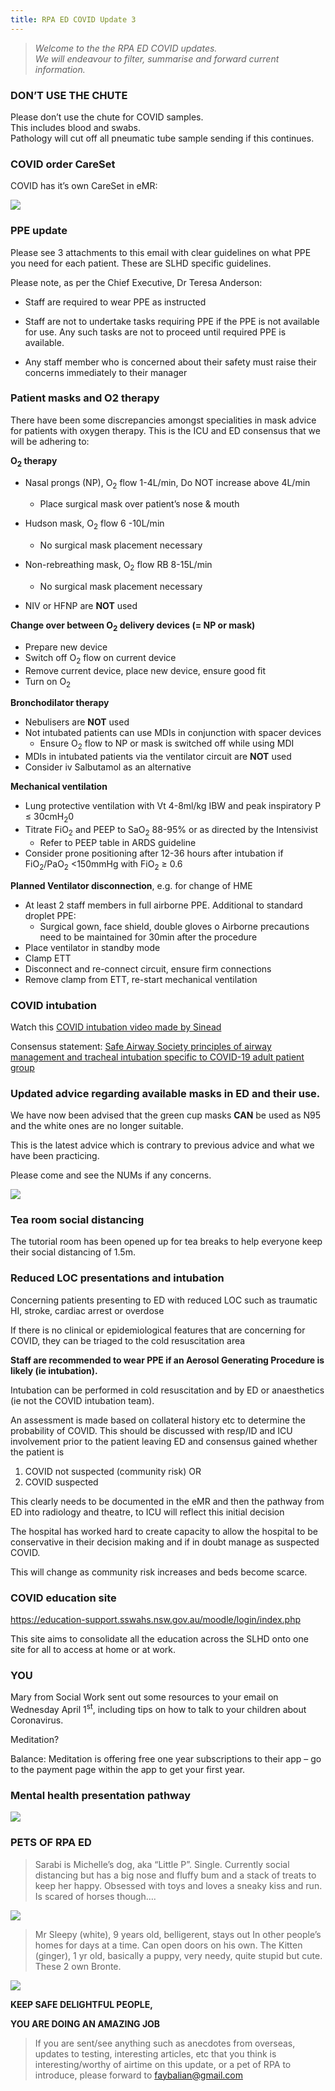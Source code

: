 ```yaml
---
title: RPA ED COVID Update 3
---
```


> *Welcome to the the RPA ED COVID updates.  
We will endeavour to filter, summarise and forward current
information.*

### DON’T USE THE CHUTE

Please don’t use the chute for COVID samples.  
This includes blood and swabs.  
Pathology will cut off all pneumatic tube sample sending if this
continues.

### COVID order CareSet

COVID has it’s own CareSet in eMR:

![](img/covid-careset.jpg)

### PPE update

Please see 3 attachments to this email with clear guidelines on what
PPE you need for each patient. These are SLHD specific guidelines.

Please note, as per the Chief Executive, Dr Teresa Anderson:

- Staff are required to wear PPE as instructed

- Staff are not to undertake tasks requiring PPE if the PPE is not
available for use. Any such tasks are not to proceed until required
PPE is available.

- Any staff member who is concerned about their safety must raise
their concerns immediately to their manager


### Patient masks and O2 therapy

There have been some discrepancies amongst specialities in mask advice
for patients with oxygen therapy. This is the ICU and ED consensus
that we will be adhering to:

**O<sub>2</sub> therapy**

- Nasal prongs (NP), O<sub>2</sub> flow 1-4L/min, Do NOT increase
  above 4L/min
  - Place surgical mask over patient’s nose & mouth

- Hudson mask, O<sub>2</sub> flow 6 -10L/min
  - No surgical mask placement necessary

- Non-rebreathing mask, O<sub>2</sub> flow RB 8-15L/min
  - No surgical mask placement necessary

- NIV or HFNP are **NOT** used

**Change over between O<sub>2</sub> delivery devices (= NP or mask)**

- Prepare new device
- Switch off O<sub>2</sub> flow on current device
- Remove current device, place new device, ensure good fit
- Turn on O<sub>2</sub>

**Bronchodilator therapy**

- Nebulisers are **NOT** used
- Not intubated patients can use MDIs in conjunction with spacer devices
  - Ensure O<sub>2</sub> flow to NP or mask is switched off while using MDI
- MDIs in intubated patients via the ventilator circuit are **NOT** used
- Consider iv Salbutamol as an alternative

**Mechanical ventilation**

- Lung protective ventilation with Vt 4-8ml/kg IBW and peak
  inspiratory P ≤ 30cmH<sub>2</sub>0
- Titrate FiO<sub>2</sub> and PEEP to SaO<sub>2</sub> 88-95% or as directed by the Intensivist
  - Refer to PEEP table in ARDS guideline
- Consider prone positioning after 12-36 hours after intubation if
  FiO<sub>2</sub>/PaO<sub>2</sub> \<150mmHg with FiO<sub>2</sub> ≥ 0.6

**Planned Ventilator disconnection**, e.g. for change of HME

- At least 2 staff members in full airborne PPE.
  Additional to standard droplet PPE:
  - Surgical gown, face shield, double gloves o Airborne precautions
    need to be maintained for 30min after the procedure
- Place ventilator in standby mode
- Clamp ETT
- Disconnect and re-connect circuit, ensure firm connections
- Remove clamp from ETT, re-start mechanical ventilation

### COVID intubation

Watch this [COVID intubation video made by
Sinead](https://vimeo.com/400852948/bcce428de4)

Consensus statement: [Safe Airway Society principles of airway management
and tracheal intubation specific to COVID-19 adult patient group](https://www.mja.com.au/journal/2020/consensus-statement-safe-airway-society-principles-airway-management-and-tracheal)


### Updated advice regarding available masks in ED and their use.

We have now been advised that the green cup masks **CAN** be used as N95
and the white ones are no longer suitable.

This is the latest advice which is contrary to previous advice and what
we have been practicing.

Please come and see the NUMs if any concerns.

![](img/masks.jpg)

### Tea room social distancing

The tutorial room has been opened up for tea breaks to help everyone
keep their social distancing of 1.5m.


### Reduced LOC presentations and intubation

Concerning patients presenting to ED with reduced LOC such as traumatic
HI, stroke, cardiac arrest or overdose

If there is no clinical or epidemiological features that are concerning
for COVID, they can be triaged to the cold resuscitation area

**Staff are recommended to wear PPE if an Aerosol Generating Procedure
is likely (ie intubation).**

Intubation can be performed in cold resuscitation and by ED or
anaesthetics (ie not the COVID intubation team).

An assessment is made based on collateral history etc to determine the
probability of COVID.
This should be discussed with resp/ID and ICU involvement prior to the
patient leaving ED and consensus gained whether the patient is

1.  COVID not suspected (community risk) OR
2.  COVID suspected

This clearly needs to be documented in the eMR and then the pathway from
ED into radiology and theatre, to ICU will reflect this initial decision

The hospital has worked hard to create capacity to allow the hospital to
be conservative in their decision making and if in doubt manage as
suspected COVID.

This will change as community risk increases and beds become scarce.


### COVID education site

https://education-support.sswahs.nsw.gov.au/moodle/login/index.php

This site aims to consolidate all the education across the SLHD onto one
site for all to access at home or at work.


### YOU

Mary from Social Work sent out some resources to your email on Wednesday
April 1<sup>st</sup>, including tips on how to talk to your children
about Coronavirus.

Meditation?

Balance: Meditation is offering free one year subscriptions to their app
– go to the payment page within the app to get your first year.

### Mental health presentation pathway

![](img/mental-health-pathway.jpg)

### PETS OF RPA ED

> Sarabi is Michelle’s dog, aka “Little P”. Single. Currently social
distancing but has a big nose and fluffy bum and a stack of treats to
keep her happy. Obsessed with toys and loves a sneaky kiss and run. Is
scared of horses though….

![](img/sarabi.jpg)

> Mr Sleepy (white), 9 years old, belligerent, stays out In other
people’s homes for days at a time. Can open doors on his own. The
Kitten (ginger), 1 yr old, basically a puppy, very needy, quite stupid
but cute. These 2 own Bronte.

![](img/mrsleepy.jpg)

**KEEP SAFE DELIGHTFUL PEOPLE,**

**YOU ARE DOING AN AMAZING JOB**


> If you are sent/see anything such as anecdotes
> from overseas, updates to testing, interesting
> articles, etc that you think is interesting/worthy
> of airtime on this update, or a pet of RPA to
introduce, please forward to faybalian@gmail.com
